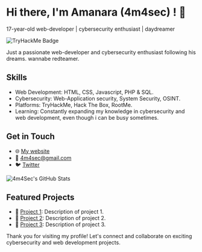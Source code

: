 <!-- Header -->
# Hi there, I'm Amanara (4m4sec) ! 👋
17-year-old web-developer | cybersecurity enthusiast | daydreamer

<!-- Badge -->
![TryHackMe Badge](https://tryhackme-badges.s3.amazonaws.com/Amanara.png)

<!-- Introduction -->
Just a passionate web-developer and cybersecurity enthusiast following his dreams. wannabe redteamer.

<!-- Skills -->
## Skills
- Web Development: HTML, CSS, Javascript, PHP & SQL.
- Cybersecurity: Web-Application security, System Security, OSINT. 
- Platforms: TryHackMe, Hack The Box, RootMe.
- Learning: Constantly expanding my knowledge in cybersecurity and web development, even though i can be busy sometimes.

<!-- Contact Me -->
## Get in Touch
- 🌐 [My website](http://4m4sec.me/)
- 📧 4m4sec@gmail.com
- 🐦 [Twitter](https://twitter.com/4m4Sec)

<!-- GitHub Stats -->
![4m4Sec's GitHub Stats](https://github-readme-stats.vercel.app/api?username=4m4Sec&show_icons=true&count_private=true&theme=dark)

<!-- Projects -->
## Featured Projects
- 🚀 [Project 1](https://github.com/4m4Sec/project1): Description of project 1.
- 🌟 [Project 2](https://github.com/4m4Sec/project2): Description of project 2.
- 📁 [Project 3](https://github.com/4m4Sec/project3): Description of project 3.

<!-- Footer -->
Thank you for visiting my profile! Let's connect and collaborate on exciting cybersecurity and web development projects.
